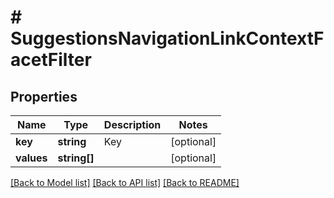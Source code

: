 # # SuggestionsNavigationLinkContextFacetFilter

## Properties

Name | Type | Description | Notes
------------ | ------------- | ------------- | -------------
**key** | **string** | Key | [optional]
**values** | **string[]** |  | [optional]

[[Back to Model list]](../../README.md#models) [[Back to API list]](../../README.md#endpoints) [[Back to README]](../../README.md)

